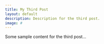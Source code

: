 ```yaml
---
title: My Third Post
layout: default
description: Description for the third post.
image: #
---
```


Some sample content for the third post...

